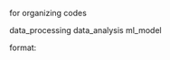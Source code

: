 for organizing codes


data_processing
data_analysis
ml_model


format:
  
<script name>:
  <input>  filename
  <output> filename

example:

  accepted_pr_check.py

  - accepted_pr_history.csv
  - None
